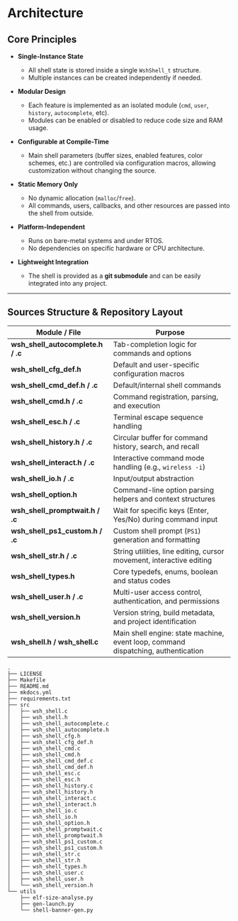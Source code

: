 # Architecture

## Core Principles

- **Single-Instance State**  
    - All shell state is stored inside a single `WshShell_t` structure.  
    - Multiple instances can be created independently if needed.

- **Modular Design**  
    - Each feature is implemented as an isolated module (`cmd`, `user`, `history`, `autocomplete`, etc).
    - Modules can be enabled or disabled to reduce code size and RAM usage.

- **Configurable at Compile-Time**  
    - Main shell parameters (buffer sizes, enabled features, color schemes, etc.) are controlled via configuration macros, allowing customization without changing the source.

- **Static Memory Only**  
    - No dynamic allocation (`malloc`/`free`).
    - All commands, users, callbacks, and other resources are passed into the shell from outside.

- **Platform-Independent**  
    - Runs on bare-metal systems and under RTOS.
    - No dependencies on specific hardware or CPU architecture.

- **Lightweight Integration**  
    - The shell is provided as a **git submodule** and can be easily integrated into any project.

---

## Sources Structure & Repository Layout

| Module / File                     | Purpose |
|-----------------------------------|---------|
| **wsh_shell_autocomplete.h / .c** | Tab-completion logic for commands and options |
| **wsh_shell_cfg_def.h**           | Default and user-specific configuration macros |
| **wsh_shell_cmd_def.h / .c**      | Default/internal shell commands |
| **wsh_shell_cmd.h / .c**          | Command registration, parsing, and execution |
| **wsh_shell_esc.h / .c**          | Terminal escape sequence handling |
| **wsh_shell_history.h / .c**      | Circular buffer for command history, search, and recall |
| **wsh_shell_interact.h / .c**     | Interactive command mode handling (e.g., `wireless -i`) |
| **wsh_shell_io.h / .c**           | Input/output abstraction |
| **wsh_shell_option.h**            | Command-line option parsing helpers and context structures |
| **wsh_shell_promptwait.h / .c**   | Wait for specific keys (Enter, Yes/No) during command input |
| **wsh_shell_ps1_custom.h / .c**   | Custom shell prompt (`PS1`) generation and formatting |
| **wsh_shell_str.h / .c**          | String utilities, line editing, cursor movement, interactive editing |
| **wsh_shell_types.h**             | Core typedefs, enums, boolean and status codes |
| **wsh_shell_user.h / .c**         | Multi-user access control, authentication, and permissions |
| **wsh_shell_version.h**           | Version string, build metadata, and project identification |
| **wsh_shell.h / wsh_shell.c**     | Main shell engine: state machine, event loop, command dispatching, authentication |

```shell
.
├── LICENSE
├── Makefile
├── README.md
├── mkdocs.yml
├── requirements.txt
├── src
│   ├── wsh_shell.c
│   ├── wsh_shell.h
│   ├── wsh_shell_autocomplete.c
│   ├── wsh_shell_autocomplete.h
│   ├── wsh_shell_cfg.h
│   ├── wsh_shell_cfg_def.h
│   ├── wsh_shell_cmd.c
│   ├── wsh_shell_cmd.h
│   ├── wsh_shell_cmd_def.c
│   ├── wsh_shell_cmd_def.h
│   ├── wsh_shell_esc.c
│   ├── wsh_shell_esc.h
│   ├── wsh_shell_history.c
│   ├── wsh_shell_history.h
│   ├── wsh_shell_interact.c
│   ├── wsh_shell_interact.h
│   ├── wsh_shell_io.c
│   ├── wsh_shell_io.h
│   ├── wsh_shell_option.h
│   ├── wsh_shell_promptwait.c
│   ├── wsh_shell_promptwait.h
│   ├── wsh_shell_ps1_custom.c
│   ├── wsh_shell_ps1_custom.h
│   ├── wsh_shell_str.c
│   ├── wsh_shell_str.h
│   ├── wsh_shell_types.h
│   ├── wsh_shell_user.c
│   ├── wsh_shell_user.h
│   └── wsh_shell_version.h
└── utils
    ├── elf-size-analyse.py
    ├── gen-launch.py
    └── shell-banner-gen.py
```
